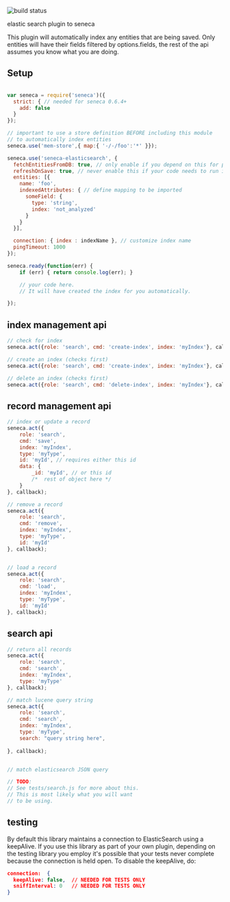 ![build status](https://travis-ci.org/AdrianRossouw/seneca-elasticsearch.svg)

elastic search plugin to seneca

This plugin will automatically index any entities that are being saved.
Only entities will have their fields filtered by options.fields, the
rest of the api assumes you know what you are doing.

## Setup

```JavaScript

var seneca = require('seneca')({
  strict: { // needed for seneca 0.6.4+
    add: false
  }
});

// important to use a store definition BEFORE including this module
// to automatically index entities
seneca.use('mem-store',{ map:{ '-/-/foo':'*' }});

seneca.use('seneca-elasticsearch', {
  fetchEntitiesFromDB: true, // only enable if you depend on this for permissions.
  refreshOnSave: true, // never enable this if your code needs to run in production.
  entities: [{
	name: 'foo',
	indexedAttributes: { // define mapping to be imported
	  someField: {
		type: 'string',
		index: 'not_analyzed'
	  }
	}
  }],

  connection: { index : indexName }, // customize index name
  pingTimeout: 1000
});

seneca.ready(function(err) {
    if (err) { return console.log(err); }

    // your code here.
    // It will have created the index for you automatically.

});
```


## index management api

```JavaScript
// check for index
seneca.act({role: 'search', cmd: 'create-index', index: 'myIndex'}, callback);

// create an index (checks first)
seneca.act({role: 'search', cmd: 'create-index', index: 'myIndex'}, callback);

// delete an index (checks first)
seneca.act({role: 'search', cmd: 'delete-index', index: 'myIndex'}, callback);
```

## record management api

```JavaScript
// index or update a record
seneca.act({
    role: 'search',
    cmd: 'save',
    index: 'myIndex',
    type: 'myType',
    id: 'myId', // requires either this id
    data: {
        _id: 'myId', // or this id
        /*  rest of object here */
    }
}, callback);

// remove a record
seneca.act({
    role: 'search',
    cmd: 'remove',
    index: 'myIndex',
    type: 'myType',
    id: 'myId'
}, callback);


// load a record
seneca.act({
    role: 'search',
    cmd: 'load',
    index: 'myIndex',
    type: 'myType',
    id: 'myId'
}, callback);
```

## search api

```JavaScript
// return all records
seneca.act({
    role: 'search',
    cmd: 'search',
    index: 'myIndex',
    type: 'myType'
}, callback);

// match lucene query string
seneca.act({
    role: 'search',
    cmd: 'search',
    index: 'myIndex',
    type: 'myType',
    search: "query string here",
    
}, callback);


// match elasticsearch JSON query

// TODO: 
// See tests/search.js for more about this.
// This is most likely what you will want
// to be using.
```

## testing

By default this library maintains a connection to ElasticSearch using a keepAlive.  If you use this library as part of your own plugin,  depending on the testing library you employ it's possible that your tests never complete because the connection is held open.  To disable the keepAlive, do: 

````json
connection:  {
  keepAlive: false,  // NEEDED FOR TESTS ONLY
  sniffInterval: 0   // NEEDED FOR TESTS ONLY
}
````


